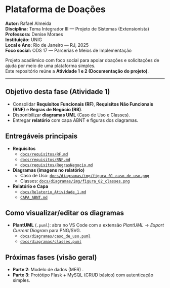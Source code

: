 
# Plataforma de Doações

**Autor:** Rafael Almeida  
**Disciplina:** Tema Integrador III — Projeto de Sistemas (Extensionista)  
**Professora:** Denise Moraes  
**Instituição:** UNIG  
**Local e Ano:** Rio de Janeiro — RJ, 2025  
**Foco social:** ODS 17 — Parcerias e Meios de Implementação

Projeto acadêmico com foco social para apoiar doações e solicitações de ajuda por meio de uma plataforma simples.  
Este repositório reúne a **Atividade 1 e 2 (Documentação do projeto)**.

---

## Objetivo desta fase (Atividade 1)
- Consolidar **Requisitos Funcionais (RF)**, **Requisitos Não Funcionais (RNF)** e **Regras de Negócio (RB)**.  
- Disponibilizar **diagramas UML** (Caso de Uso e Classes).  
- Entregar **relatório** com capa ABNT e figuras dos diagramas.

## Entregáveis principais
- **Requisitos**
  - [`docs/requisitos/RF.md`](docs/requisitos/RF.md)
  - [`docs/requisitos/RNF.md`](docs/requisitos/RNF.md)
  - [`docs/requisitos/RegrasNegocio.md`](docs/requisitos/RegrasNegocio.md)
- **Diagramas (imagens no relatório)**
  - Caso de Uso: [`docs/diagramas/img/figura_01_caso_de_uso.png`](docs/diagramas/img/figura_01_caso_de_uso.png)
  - Classes: [`docs/diagramas/img/figura_02_classes.png`](docs/diagramas/img/figura_02_classes.png)
- **Relatório e Capa**
  - [`docs/Relatorio_Atividade_1.md`](docs/Relatorio_Atividade_1.md)
  - [`CAPA_ABNT.md`](CAPA_ABNT.md)

## Como visualizar/editar os diagramas
- **PlantUML** (`.puml`): abra no VS Code com a extensão *PlantUML* → *Export Current Diagram* para PNG/SVG.
  - [`docs/diagramas/caso_de_uso.puml`](docs/diagramas/caso_de_uso.puml)
  - [`docs/diagramas/classes.puml`](docs/diagramas/classes.puml)

## Próximas fases (visão geral)
- **Parte 2**: Modelo de dados (MER) .  
- **Parte 3**: Protótipo Flask + MySQL (CRUD básico) com autenticação simples.


